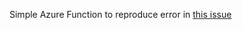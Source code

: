 Simple Azure Function to reproduce error in [this issue](https://github.com/bloomberg/memray/issues/674)

